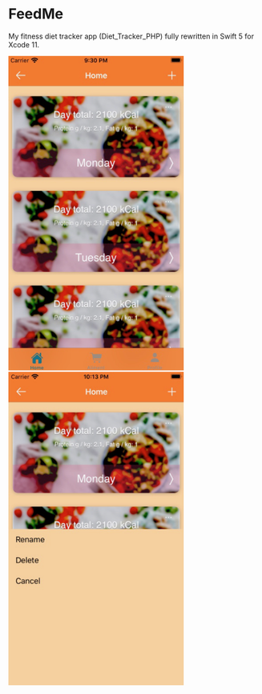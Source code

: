 # FeedMe
My fitness diet tracker app (Diet_Tracker_PHP) fully rewritten in Swift 5 for Xcode 11.  

<p float="left">
  <img src="app_screenshot_01.PNG" width="350" />
  <img src="app_screenshot_02.PNG" width="350" /> 
</p>
